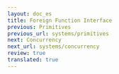 ```yaml
---
layout: doc_es
title: Foreign Function Interface
previous: Primitives
previous_url: systems/primitives
next: Concurrency
next_url: systems/concurrency
review: true
translated: true
---
```

